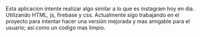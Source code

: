 Esta aplicacion intente realizar algo similar a lo que es instagram hoy en día. Utilizando HTML, js, firebase y css. Actualmente sigo trabajando en el proyecto para intentar hacer una versión mejorada y mas amigable para el usuario; asi como un codigo mas limpio.  

